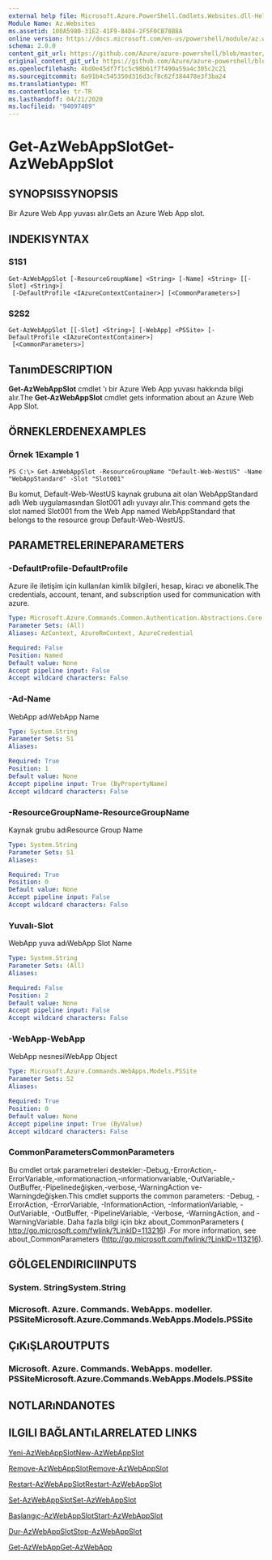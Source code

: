 ```yaml
---
external help file: Microsoft.Azure.PowerShell.Cmdlets.Websites.dll-Help.xml
Module Name: Az.Websites
ms.assetid: 100A5980-31E2-41F9-84D4-2F5F0CB78B8A
online version: https://docs.microsoft.com/en-us/powershell/module/az.websites/get-azwebappslot
schema: 2.0.0
content_git_url: https://github.com/Azure/azure-powershell/blob/master/src/Websites/Websites/help/Get-AzWebAppSlot.md
original_content_git_url: https://github.com/Azure/azure-powershell/blob/master/src/Websites/Websites/help/Get-AzWebAppSlot.md
ms.openlocfilehash: 4bd0e45df7f1c5c98b61f7f490a59a4c305c2c21
ms.sourcegitcommit: 6a91b4c545350d316d3cf8c62f384478e3f3ba24
ms.translationtype: MT
ms.contentlocale: tr-TR
ms.lasthandoff: 04/21/2020
ms.locfileid: "94097489"
---
```

# <span data-ttu-id="64d35-101">Get-AzWebAppSlot</span><span class="sxs-lookup"><span data-stu-id="64d35-101">Get-AzWebAppSlot</span></span>

## <span data-ttu-id="64d35-102">SYNOPSIS</span><span class="sxs-lookup"><span data-stu-id="64d35-102">SYNOPSIS</span></span>
<span data-ttu-id="64d35-103">Bir Azure Web App yuvası alır.</span><span class="sxs-lookup"><span data-stu-id="64d35-103">Gets an Azure Web App slot.</span></span>

## <span data-ttu-id="64d35-104">INDEKI</span><span class="sxs-lookup"><span data-stu-id="64d35-104">SYNTAX</span></span>

### <span data-ttu-id="64d35-105">S1</span><span class="sxs-lookup"><span data-stu-id="64d35-105">S1</span></span>
```
Get-AzWebAppSlot [-ResourceGroupName] <String> [-Name] <String> [[-Slot] <String>]
 [-DefaultProfile <IAzureContextContainer>] [<CommonParameters>]
```

### <span data-ttu-id="64d35-106">S2</span><span class="sxs-lookup"><span data-stu-id="64d35-106">S2</span></span>
```
Get-AzWebAppSlot [[-Slot] <String>] [-WebApp] <PSSite> [-DefaultProfile <IAzureContextContainer>]
 [<CommonParameters>]
```

## <span data-ttu-id="64d35-107">Tanım</span><span class="sxs-lookup"><span data-stu-id="64d35-107">DESCRIPTION</span></span>
<span data-ttu-id="64d35-108">**Get-AzWebAppSlot** cmdlet 'ı bir Azure Web App yuvası hakkında bilgi alır.</span><span class="sxs-lookup"><span data-stu-id="64d35-108">The **Get-AzWebAppSlot** cmdlet gets information about an Azure Web App Slot.</span></span>

## <span data-ttu-id="64d35-109">ÖRNEKLERDEN</span><span class="sxs-lookup"><span data-stu-id="64d35-109">EXAMPLES</span></span>

### <span data-ttu-id="64d35-110">Örnek 1</span><span class="sxs-lookup"><span data-stu-id="64d35-110">Example 1</span></span>
```
PS C:\> Get-AzWebAppSlot -ResourceGroupName "Default-Web-WestUS" -Name "WebAppStandard" -Slot "Slot001"
```

<span data-ttu-id="64d35-111">Bu komut, Default-Web-WestUS kaynak grubuna ait olan WebAppStandard adlı Web uygulamasından Slot001 adlı yuvayı alır.</span><span class="sxs-lookup"><span data-stu-id="64d35-111">This command gets the slot named Slot001 from the Web App named WebAppStandard that belongs to the resource group Default-Web-WestUS.</span></span>

## <span data-ttu-id="64d35-112">PARAMETRELERINE</span><span class="sxs-lookup"><span data-stu-id="64d35-112">PARAMETERS</span></span>

### <span data-ttu-id="64d35-113">-DefaultProfile</span><span class="sxs-lookup"><span data-stu-id="64d35-113">-DefaultProfile</span></span>
<span data-ttu-id="64d35-114">Azure ile iletişim için kullanılan kimlik bilgileri, hesap, kiracı ve abonelik.</span><span class="sxs-lookup"><span data-stu-id="64d35-114">The credentials, account, tenant, and subscription used for communication with azure.</span></span>

```yaml
Type: Microsoft.Azure.Commands.Common.Authentication.Abstractions.Core.IAzureContextContainer
Parameter Sets: (All)
Aliases: AzContext, AzureRmContext, AzureCredential

Required: False
Position: Named
Default value: None
Accept pipeline input: False
Accept wildcard characters: False
```

### <span data-ttu-id="64d35-115">-Ad</span><span class="sxs-lookup"><span data-stu-id="64d35-115">-Name</span></span>
<span data-ttu-id="64d35-116">WebApp adı</span><span class="sxs-lookup"><span data-stu-id="64d35-116">WebApp Name</span></span>

```yaml
Type: System.String
Parameter Sets: S1
Aliases:

Required: True
Position: 1
Default value: None
Accept pipeline input: True (ByPropertyName)
Accept wildcard characters: False
```

### <span data-ttu-id="64d35-117">-ResourceGroupName</span><span class="sxs-lookup"><span data-stu-id="64d35-117">-ResourceGroupName</span></span>
<span data-ttu-id="64d35-118">Kaynak grubu adı</span><span class="sxs-lookup"><span data-stu-id="64d35-118">Resource Group Name</span></span>

```yaml
Type: System.String
Parameter Sets: S1
Aliases:

Required: True
Position: 0
Default value: None
Accept pipeline input: False
Accept wildcard characters: False
```

### <span data-ttu-id="64d35-119">Yuvalı</span><span class="sxs-lookup"><span data-stu-id="64d35-119">-Slot</span></span>
<span data-ttu-id="64d35-120">WebApp yuva adı</span><span class="sxs-lookup"><span data-stu-id="64d35-120">WebApp Slot Name</span></span>

```yaml
Type: System.String
Parameter Sets: (All)
Aliases:

Required: False
Position: 2
Default value: None
Accept pipeline input: False
Accept wildcard characters: False
```

### <span data-ttu-id="64d35-121">-WebApp</span><span class="sxs-lookup"><span data-stu-id="64d35-121">-WebApp</span></span>
<span data-ttu-id="64d35-122">WebApp nesnesi</span><span class="sxs-lookup"><span data-stu-id="64d35-122">WebApp Object</span></span>

```yaml
Type: Microsoft.Azure.Commands.WebApps.Models.PSSite
Parameter Sets: S2
Aliases:

Required: True
Position: 0
Default value: None
Accept pipeline input: True (ByValue)
Accept wildcard characters: False
```

### <span data-ttu-id="64d35-123">CommonParameters</span><span class="sxs-lookup"><span data-stu-id="64d35-123">CommonParameters</span></span>
<span data-ttu-id="64d35-124">Bu cmdlet ortak parametreleri destekler:-Debug,-ErrorAction,-ErrorVariable,-ınformationaction,-ınformationvariable,-OutVariable,-OutBuffer,-Pipelinedeğişken,-verbose,-WarningAction ve-Warningdeğişken.</span><span class="sxs-lookup"><span data-stu-id="64d35-124">This cmdlet supports the common parameters: -Debug, -ErrorAction, -ErrorVariable, -InformationAction, -InformationVariable, -OutVariable, -OutBuffer, -PipelineVariable, -Verbose, -WarningAction, and -WarningVariable.</span></span> <span data-ttu-id="64d35-125">Daha fazla bilgi için bkz about_CommonParameters ( http://go.microsoft.com/fwlink/?LinkID=113216) .</span><span class="sxs-lookup"><span data-stu-id="64d35-125">For more information, see about_CommonParameters (http://go.microsoft.com/fwlink/?LinkID=113216).</span></span>

## <span data-ttu-id="64d35-126">GÖLGELENDIRICI</span><span class="sxs-lookup"><span data-stu-id="64d35-126">INPUTS</span></span>

### <span data-ttu-id="64d35-127">System. String</span><span class="sxs-lookup"><span data-stu-id="64d35-127">System.String</span></span>

### <span data-ttu-id="64d35-128">Microsoft. Azure. Commands. WebApps. modeller. PSSite</span><span class="sxs-lookup"><span data-stu-id="64d35-128">Microsoft.Azure.Commands.WebApps.Models.PSSite</span></span>

## <span data-ttu-id="64d35-129">ÇıKıŞLAR</span><span class="sxs-lookup"><span data-stu-id="64d35-129">OUTPUTS</span></span>

### <span data-ttu-id="64d35-130">Microsoft. Azure. Commands. WebApps. modeller. PSSite</span><span class="sxs-lookup"><span data-stu-id="64d35-130">Microsoft.Azure.Commands.WebApps.Models.PSSite</span></span>

## <span data-ttu-id="64d35-131">NOTLARıNDA</span><span class="sxs-lookup"><span data-stu-id="64d35-131">NOTES</span></span>

## <span data-ttu-id="64d35-132">ILGILI BAĞLANTıLAR</span><span class="sxs-lookup"><span data-stu-id="64d35-132">RELATED LINKS</span></span>

[<span data-ttu-id="64d35-133">Yeni-AzWebAppSlot</span><span class="sxs-lookup"><span data-stu-id="64d35-133">New-AzWebAppSlot</span></span>](./New-AzWebAppSlot.md)

[<span data-ttu-id="64d35-134">Remove-AzWebAppSlot</span><span class="sxs-lookup"><span data-stu-id="64d35-134">Remove-AzWebAppSlot</span></span>](./Remove-AzWebAppSlot.md)

[<span data-ttu-id="64d35-135">Restart-AzWebAppSlot</span><span class="sxs-lookup"><span data-stu-id="64d35-135">Restart-AzWebAppSlot</span></span>](./Restart-AzWebAppSlot.md)

[<span data-ttu-id="64d35-136">Set-AzWebAppSlot</span><span class="sxs-lookup"><span data-stu-id="64d35-136">Set-AzWebAppSlot</span></span>](./Set-AzWebAppSlot.md)

[<span data-ttu-id="64d35-137">Başlangıç-AzWebAppSlot</span><span class="sxs-lookup"><span data-stu-id="64d35-137">Start-AzWebAppSlot</span></span>](./Start-AzWebAppSlot.md)

[<span data-ttu-id="64d35-138">Dur-AzWebAppSlot</span><span class="sxs-lookup"><span data-stu-id="64d35-138">Stop-AzWebAppSlot</span></span>](./Stop-AzWebAppSlot.md)

[<span data-ttu-id="64d35-139">Get-AzWebApp</span><span class="sxs-lookup"><span data-stu-id="64d35-139">Get-AzWebApp</span></span>](./Get-AzWebApp.md)
